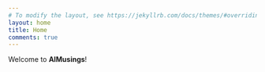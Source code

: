 ```yaml
---
# To modify the layout, see https://jekyllrb.com/docs/themes/#overriding-theme-defaults
layout: home
title: Home
comments: true
---
```



Welcome to **AIMusings**!

